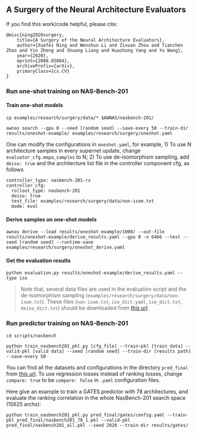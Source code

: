 A Surgery of the Neural Architecture Evaluators
--------

If you find this work/code helpful, please cite:
```
@misc{ning2020surgery,
    title={A Surgery of the Neural Architecture Evaluators},
    author={Xuefei Ning and Wenshuo Li and Zixuan Zhou and Tianchen Zhao and Yin Zheng and Shuang Liang and Huazhong Yang and Yu Wang},
    year={2020},
    eprint={2008.03064},
    archivePrefix={arXiv},
    primaryClass={cs.CV}
}
```

### Run one-shot training on NAS-Bench-201

#### Train one-shot models

`cp examples/research/surgery/data/* $AWNAS/nasbench-201/`

`awnas search --gpu 0 --seed [random seed] --save-every 50 --train-dir results/oneshot-example/ examples/research/surgery/oneshot.yaml`

One can modify the configurations in `oneshot.yaml`, for example, 1) To use N architecture samples in every supernet update, change `evaluator_cfg.mepa_samples` to N; 2) To use de-isomorphism sampling, add `deiso: true` and the architecture list file in the controller component cfg, as follows

```
controller_type: nasbench-201-rs
controller_cfg:
  rollout_type: nasbench-201
  deiso: true
  text_file: examples/research/surgery/data/non-isom.txt
  mode: eval
```

#### Derive samples on one-shot models

`awnas derive --load results/oneshot-example/1000/ --out-file results/oneshot-example/derive_results.yaml --gpu 0 -n 6466 --test --seed [random seed] --runtime-save examples/research/surgery/oneshot_derive.yaml`

#### Get the evaluation results

`python evaluation.py results/oneshot-example/derive_results.yaml --type iso`

> Note that, several data files are used in the evaluation script and the de-isomorphism sampling (`examples/research/surgery/data/non-isom.txt`). These files (`non-isom.txt`, `iso_dict.yaml`, `iso_dict.txt`, `deiso_dict.txt`) should be downloaded from [this url](https://cloud.tsinghua.edu.cn/d/97a8f29e58cc4e87a3d3/).

### Run predictor training on NAS-Bench-201

`cd scripts/nasbench`

`python train_nasbench201_pkl.py [cfg_file] --train-pkl [train data] --valid-pkl [valid data] --seed [random seed] --train-dir [results path] --save-every 50`

You can find all the datasets and configurations in the directory `pred_final` from [this url](https://cloud.tsinghua.edu.cn/d/97a8f29e58cc4e87a3d3/). To use regression losses instead of ranking losses, change `compare: true` to be `compare: false` in `.yaml` configuration files.

Here give an example to train a GATES predictor with 78 architectures, and evaluate the ranking correlation in the whole NasBench-201 search space (15625 archs):

`python train_nasbench201_pkl.py pred_final/gates/config.yaml --train-pkl pred_final/nasbench201_78_1.pkl --valid-pkl pred_final/nasbench201_all.pkl --seed 2020 --train-dir results/gates/`

